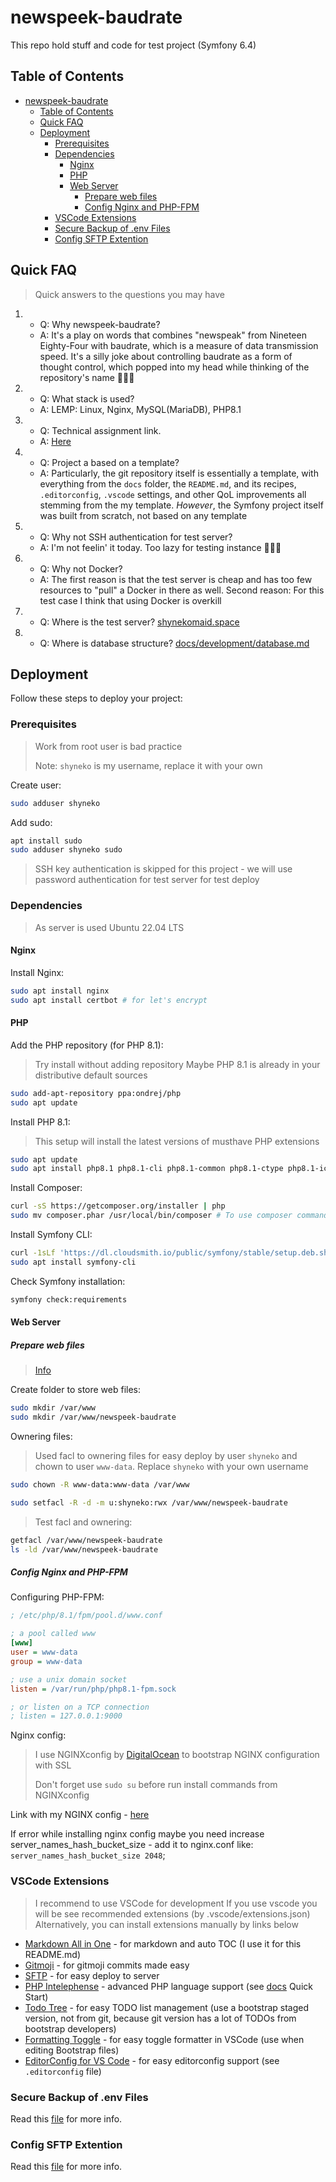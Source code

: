 # newspeek-baudrate

This repo hold stuff and code for test project (Symfony 6.4)

## Table of Contents

- [newspeek-baudrate](#newspeek-baudrate)
  - [Table of Contents](#table-of-contents)
  - [Quick FAQ](#quick-faq)
  - [Deployment](#deployment)
    - [Prerequisites](#prerequisites)
    - [Dependencies](#dependencies)
      - [Nginx](#nginx)
      - [PHP](#php)
      - [Web Server](#web-server)
        - [Prepare web files](#prepare-web-files)
        - [Config Nginx and PHP-FPM](#config-nginx-and-php-fpm)
    - [VSCode Extensions](#vscode-extensions)
    - [Secure Backup of .env Files](#secure-backup-of-env-files)
    - [Config SFTP Extention](#config-sftp-extention)

## Quick FAQ

> Quick answers to the questions you may have

1. - Q: Why newspeek-baudrate?
   - A: It's a play on words that combines "newspeak" from Nineteen Eighty-Four with baudrate, which is a measure of data transmission speed. It's a silly joke about controlling baudrate as a form of thought control, which popped into my head while thinking of the repository's name 🤷🏻‍♀️

2. - Q: What stack is used?
   - A: LEMP: Linux, Nginx, MySQL(MariaDB), PHP8.1

3. - Q: Technical assignment link.
   - A: [Here](docs/development/task_symphony.md)

4. - Q: Project a based on a template?
   - A: Particularly, the git repository itself is essentially a template, with everything from the `docs` folder, the `README.md`, and its recipes, `.editorconfig`, `.vscode` settings, and other QoL improvements all stemming from the my template. _However_, the Symfony project itself was built from scratch, not based on any template

5. - Q: Why not SSH authentication for test server?
   - A: I'm not feelin' it today. Too lazy for testing instance 🤷🏻‍♀️

6. - Q: Why not Docker?
   - A: The first reason is that the test server is cheap and has too few resources to "pull" a Docker in there as well. Second reason: For this test case I think that using Docker is overkill

7. - Q: Where is the test server?
     [shynekomaid.space](https://shynekomaid.space)

8. - Q: Where is database structure?
     [docs/development/database.md](docs/development/database.md)

## Deployment

Follow these steps to deploy your project:

### Prerequisites

> Work from root user is bad practice
>
> Note:
> `shyneko` is my username, replace it with your own

Create user:

```bash
sudo adduser shyneko
```

Add sudo:

```bash
apt install sudo
sudo adduser shyneko sudo
```

> SSH key authentication is skipped for this project - we will use password authentication for test server for test deploy

### Dependencies

> As server is used Ubuntu 22.04 LTS

#### Nginx

Install Nginx:

```bash
sudo apt install nginx
sudo apt install certbot # for let's encrypt
```

#### PHP

Add the PHP repository (for PHP 8.1):

> Try install without adding repository
> Maybe PHP 8.1 is already in your distributive default sources

```bash
sudo add-apt-repository ppa:ondrej/php
sudo apt update
```

Install PHP 8.1:

> This setup will install the latest versions of musthave PHP extensions

```bash
sudo apt update
sudo apt install php8.1 php8.1-cli php8.1-common php8.1-ctype php8.1-iconv php8.1-pcre php8.1-session php8.1-simplexml php8.1-tokenizer
```

Install Composer:

```bash
curl -sS https://getcomposer.org/installer | php
sudo mv composer.phar /usr/local/bin/composer # To use composer command instead of php composer.phar
```

Install Symfony CLI:

```bash
curl -1sLf 'https://dl.cloudsmith.io/public/symfony/stable/setup.deb.sh' | sudo -E bash
sudo apt install symfony-cli
```

Check Symfony installation:

```bash
symfony check:requirements
```

#### Web Server

##### Prepare web files

> [Info](https://symfony.com/doc/current/setup/web_server_configuration.html)

Create folder to store web files:

```bash
sudo mkdir /var/www
sudo mkdir /var/www/newspeek-baudrate
```

Ownering files:

> Used facl to ownering files for easy deploy by user `shyneko` and chown to user `www-data`. Replace `shyneko` with your own username

```bash
sudo chown -R www-data:www-data /var/www
```

```bash
sudo setfacl -R -d -m u:shyneko:rwx /var/www/newspeek-baudrate
```

> Test facl and ownering:

```bash
getfacl /var/www/newspeek-baudrate
ls -ld /var/www/newspeek-baudrate
```

##### Config Nginx and PHP-FPM

Configuring PHP-FPM:

```ini
; /etc/php/8.1/fpm/pool.d/www.conf

; a pool called www
[www]
user = www-data
group = www-data

; use a unix domain socket
listen = /var/run/php/php8.1-fpm.sock

; or listen on a TCP connection
; listen = 127.0.0.1:9000
```

Nginx config:

> I use NGINXconfig by [DigitalOcean](https://github.com/digitalocean/nginxconfig.io) to bootstrap NGINX configuration with SSL
>
> Don't forget use `sudo su` before run install commands from NGINXconfig

Link with my NGINX config - [here](https://www.digitalocean.com/community/tools/nginx?domains.0.server.domain=shynekomaid.space&domains.0.server.path=%2Fvar%2Fwww%2Fnewspeek-baudrate&domains.0.php.phpServer=%2Fvar%2Frun%2Fphp%2Fphp8.1-fpm.sock&global.nginx.clientMaxBodySize=1024&global.nginx.typesHashMaxSize=4096&global.nginx.typesHashBucketSize=2048)

If error while installing nginx config maybe you need increase server_names_hash_bucket_size - add it to nginx.conf like: `server_names_hash_bucket_size 2048`;

### VSCode Extensions

> I recommend to use VSCode for development
> If you use vscode you will be see recommended extensions (by .vscode/extensions.json)
> Alternatively, you can install extensions manually by links below

- [Markdown All in One](https://marketplace.visualstudio.com/items?itemName=yzhang.markdown-all-in-one) - for markdown and auto TOC (I use it for this README.md)
- [Gitmoji](https://marketplace.visualstudio.com/items?itemName=seatonjiang.gitmoji-vscode) - for gitmoji commits made easy
- [SFTP](https://marketplace.visualstudio.com/items?itemName=Natizyskunk.sftp) - for easy deploy to server
- [PHP Intelephense](https://marketplace.visualstudio.com/items?itemName=bmewburn.vscode-intelephense-client) - advanced PHP language support (see [docs](https://marketplace.visualstudio.com/items?itemName=bmewburn.vscode-intelephense-client#quick-start) Quick Start)
- [Todo Tree](https://marketplace.visualstudio.com/items?itemName=Gruntfuggly.todo-tree) - for easy TODO list management (use a bootstrap staged version, not from git, because git version has a lot of TODOs from bootstrap developers)
- [Formatting Toggle](https://marketplace.visualstudio.com/items?itemName=tombonnike.vscode-status-bar-format-toggle) - for easy toggle formatter in VSCode (use when editing Bootstrap files)
- [EditorConfig for VS Code](https://marketplace.visualstudio.com/items?itemName=EditorConfig.EditorConfig) - for easy editorconfig support (see `.editorconfig` file)

### Secure Backup of .env Files

Read this [file](/docs/development/secured_env.md) for more info.

### Config SFTP Extention

Read this [file](/docs/development/sftp.md) for more info.
